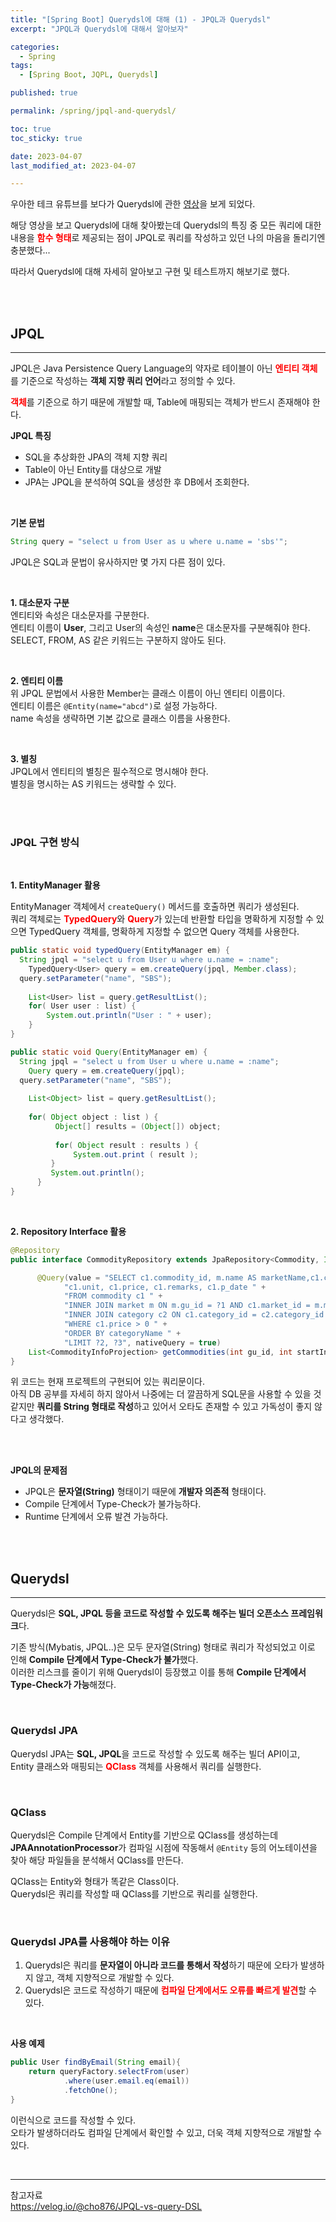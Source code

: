 ```yaml
---
title: "[Spring Boot] Querydsl에 대해 (1) - JPQL과 Querydsl"
excerpt: "JPQL과 Querydsl에 대해서 알아보자"

categories:
  - Spring
tags:
  - [Spring Boot, JQPL, Querydsl]

published: true

permalink: /spring/jpql-and-querydsl/

toc: true
toc_sticky: true

date: 2023-04-07
last_modified_at: 2023-04-07

--- 
```


우아한 테크 유튜브를 보다가 Querydsl에 관한 <a href="https://www.youtube.com/watch?v=zMAX7g6rO_Y&list=WL&index=1&t=165s">영상</a>을 보게 되었다.<br>

해당 영상을 보고 Querydsl에 대해 찾아봤는데 Querydsl의 특징 중 모든 쿼리에 대한 내용을 <span style="color:red">**함수 형태**</span>로 제공되는 점이 JPQL로 쿼리를 작성하고 있던 나의 마음을 돌리기엔 충분했다...<br>

따라서 Querydsl에 대해 자세히 알아보고 구현 및 테스트까지 해보기로 했다.

<br><br>

## **JPQL**
<hr />

JPQL은 Java Persistence Query Language의 약자로 테이블이 아닌 <span style="color:red">**엔티티 객체**</span>를 기준으로 작성하는 **객체 지향 쿼리 언어**라고 정의할 수 있다.<br>

<span style="color:red">**객체**</span>를 기준으로 하기 때문에 개발할 때, Table에 매핑되는 객체가 반드시 존재해야 한다.<br>

**JPQL 특징**<br>
* SQL을 추상화한 JPA의 객체 지향 쿼리
* Table이 아닌 Entity를 대상으로 개발
* JPA는 JPQL을 분석하여 SQL을 생성한 후 DB에서 조회한다.<br>

<br>

**기본 문법**<br>

``` java
String query = "select u from User as u where u.name = 'sbs'";
```

JPQL은 SQL과 문법이 유사하지만 몇 가지 다른 점이 있다.

<br>

**1. 대소문자 구분**<br>
엔티티와 속성은 대소문자를 구분한다.<br>
엔티티 이름이 **User**, 그리고 User의 속성인 **name**은 대소문자를 구분해줘야 한다.<br>
SELECT, FROM, AS 같은 키워드는 구분하지 않아도 된다.

<br>

**2. 엔티티 이름**<br>
위 JPQL 문법에서 사용한 Member는 클래스 이름이 아닌 엔티티 이름이다.<br>
엔티티 이름은  `@Entity(name="abcd")`로 설정 가능하다.<br>
name 속성을 생략하면 기본 값으로 클래스 이름을 사용한다.

<br>

**3. 별칭**<br>
JPQL에서 엔티티의 별칭은 필수적으로 명시해야 한다.<br>
별칭을 명시하는 AS 키워드는 생략할 수 있다.

<br><br>

### **JPQL 구현 방식**

<br>

**1. EntityManager 활용**

EntityManager 객체에서 `createQuery()` 메서드를 호출하면 쿼리가 생성된다.<br>
쿼리 객체로는 <span style="color:red">**TypedQuery**</span>와 <span style="color:red">**Query**</span>가 있는데 반환할 타입을 명확하게 지정할 수 있으면 TypedQuery 객체를, 명확하게 지정할 수 없으면 Query 객체를 사용한다.
<br>

``` java
public static void typedQuery(EntityManager em) {
  String jpql = "select u from User u where u.name = :name";
	TypedQuery<User> query = em.createQuery(jpql, Member.class);
  query.setParameter("name", "SBS");
	
	List<User> list = query.getResultList();
	for( User user : list) {
		System.out.println("User : " + user);
	}
}

public static void Query(EntityManager em) {
  String jpql = "select u from User u where u.name = :name";
	Query query = em.createQuery(jpql);
  query.setParameter("name", "SBS");
	
	List<Object> list = query.getResultList();
	
    for( Object object : list ) {
	      Object[] results = (Object[]) object;
	      
	      for( Object result : results ) {
	          System.out.print ( result );
	     }
	     System.out.println();
	  }
}
```

<br>

**2. Repository Interface 활용**

``` java
@Repository
public interface CommodityRepository extends JpaRepository<Commodity, Integer> {

      @Query(value = "SELECT c1.commodity_id, m.name AS marketName,c1.category_id ,c2.name AS categoryName, " +
            "c1.unit, c1.price, c1.remarks, c1.p_date " +
            "FROM commodity c1 " +
            "INNER JOIN market m ON m.gu_id = ?1 AND c1.market_id = m.market_id " +
            "INNER JOIN category c2 ON c1.category_id = c2.category_id " +
            "WHERE c1.price > 0 " +
            "ORDER BY categoryName " +
            "LIMIT ?2, ?3", nativeQuery = true)
    List<CommodityInfoProjection> getCommodities(int gu_id, int startIndex, int recordSize);
}
```

위 코드는 현재 프로젝트의 구현되어 있는 쿼리문이다.<br>
아직 DB 공부를 자세히 하지 않아서 나중에는 더 깔끔하게 SQL문을 사용할 수 있을 것 같지만 **쿼리를 String 형태로 작성**하고 있어서 오타도 존재할 수 있고 가독성이 좋지 않다고 생각했다.

<br><br>

**JPQL의 문제점**
* JPQL은 **문자열(String)** 형태이기 때문에 **개발자 의존적** 형태이다.
* Compile 단계에서 Type-Check가 불가능하다.
* Runtime 단계에서 오류 발견 가능하다.

<br><br>

## **Querydsl**
<hr />

Querydsl은 **SQL, JPQL 등을 코드로 작성할 수 있도록 해주는 빌더 오픈소스 프레임워크**다.
<br>

기존 방식(Mybatis, JPQL..)은 모두 문자열(String) 형태로 쿼리가 작성되었고 이로 인해 **Compile 단계에서 Type-Check가 불가**했다.<br>
이러한 리스크를 줄이기 위해 Querydsl이 등장했고 이를 통해 **Compile 단계에서 Type-Check가 가능**해졌다.

<br>

### **Querydsl JPA**
Querydsl JPA는 **SQL, JPQL**을 코드로 작성할 수 있도록 해주는 빌더 API이고, Entity 클래스와 매핑되는 <span style="color:red">**QClass**</span> 객체를 사용해서 쿼리를 실행한다.

<br>

### **QClass**
Querydsl은 Compile 단계에서 Entity를 기반으로 QClass를 생성하는데 **JPAAnnotationProcessor**가 컴파일 시점에 작동해서 `@Entity` 등의 어노테이션을 찾아 해당 파일들을 분석해서 QClass를 만든다.
<br>

QClass는 Entity와 형태가 똑같은 Class이다.<br>
Querydsl은 쿼리를 작성할 때 QClass를 기반으로 쿼리를 실행한다.

<br>

### **Querydsl JPA를 사용해야 하는 이유**

1. Querydsl은 쿼리를 **문자열이 아니라 코드를 통해서 작성**하기 때문에 오타가 발생하지 않고, 객체 지향적으로 개발할 수 있다.
2. Querydsl은 코드로 작성하기 때문에 <span style="color:red">**컴파일 단계에서도 오류를 빠르게 발견**</span>할 수 있다.

<br>

**사용 예제**<br>

``` java
public User findByEmail(String email){
    return queryFactory.selectFrom(user)
            .where(user.email.eq(email))
            .fetchOne();
}
```

이런식으로 코드를 작성할 수 있다.<br>
오타가 발생하더라도 컴파일 단계에서 확인할 수 있고, 더욱 객체 지향적으로 개발할 수 있다.

<br>

<hr />
참고자료<br>
<a href="https://velog.io/@cho876/JPQL-vs-query-DSL">https://velog.io/@cho876/JPQL-vs-query-DSL</a><br>

